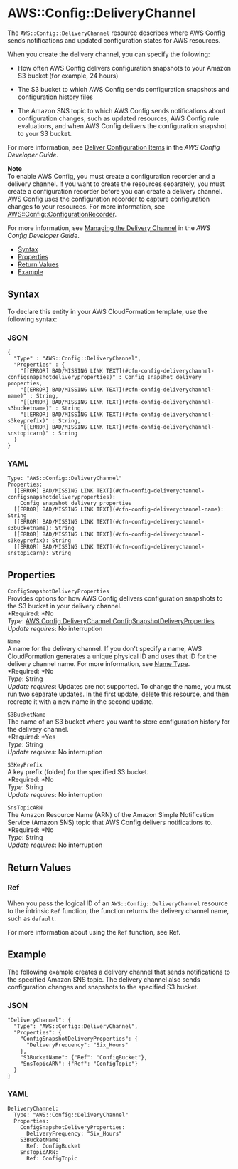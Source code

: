 # AWS::Config::DeliveryChannel<a name="aws-resource-config-deliverychannel"></a>

The `AWS::Config::DeliveryChannel` resource describes where AWS Config sends notifications and updated configuration states for AWS resources\. 

When you create the delivery channel, you can specify the following: 

+ How often AWS Config delivers configuration snapshots to your Amazon S3 bucket \(for example, 24 hours\)

+ The S3 bucket to which AWS Config sends configuration snapshots and configuration history files

+ The Amazon SNS topic to which AWS Config sends notifications about configuration changes, such as updated resources, AWS Config rule evaluations, and when AWS Config delivers the configuration snapshot to your S3 bucket\.

For more information, see [Deliver Configuration Items](http://docs.aws.amazon.com/config/latest/developerguide/how-does-config-work.html#delivery-channel) in the *AWS Config Developer Guide*\.

**Note**  
To enable AWS Config, you must create a configuration recorder and a delivery channel\. If you want to create the resources separately, you must create a configuration recorder before you can create a delivery channel\. AWS Config uses the configuration recorder to capture configuration changes to your resources\. For more information, see [AWS::Config::ConfigurationRecorder](aws-resource-config-configurationrecorder.md)\. 

For more information, see [Managing the Delivery Channel](http://docs.aws.amazon.com/config/latest/developerguide/manage-delivery-channel.html) in the *AWS Config Developer Guide*\.


+ [Syntax](#aws-resource-config-deliverychannel-syntax)
+ [Properties](#w3ab2c21c10d279c19)
+ [Return Values](#w3ab2c21c10d279c21)
+ [Example](#w3ab2c21c10d279c23)

## Syntax<a name="aws-resource-config-deliverychannel-syntax"></a>

To declare this entity in your AWS CloudFormation template, use the following syntax:

### JSON<a name="aws-resource-config-deliverychannel-syntax.json"></a>

```
{
  "Type" : "AWS::Config::DeliveryChannel",
  "Properties" : {
    "[[ERROR] BAD/MISSING LINK TEXT](#cfn-config-deliverychannel-configsnapshotdeliveryproperties)" : Config snapshot delivery properties,
    "[[ERROR] BAD/MISSING LINK TEXT](#cfn-config-deliverychannel-name)" : String,
    "[[ERROR] BAD/MISSING LINK TEXT](#cfn-config-deliverychannel-s3bucketname)" : String,
    "[[ERROR] BAD/MISSING LINK TEXT](#cfn-config-deliverychannel-s3keyprefix)" : String,
    "[[ERROR] BAD/MISSING LINK TEXT](#cfn-config-deliverychannel-snstopicarn)" : String
  }
}
```

### YAML<a name="aws-resource-config-deliverychannel-syntax.yaml"></a>

```
Type: "AWS::Config::DeliveryChannel"
Properties:
  [[ERROR] BAD/MISSING LINK TEXT](#cfn-config-deliverychannel-configsnapshotdeliveryproperties):
    Config snapshot delivery properties
  [[ERROR] BAD/MISSING LINK TEXT](#cfn-config-deliverychannel-name): String
  [[ERROR] BAD/MISSING LINK TEXT](#cfn-config-deliverychannel-s3bucketname): String
  [[ERROR] BAD/MISSING LINK TEXT](#cfn-config-deliverychannel-s3keyprefix): String
  [[ERROR] BAD/MISSING LINK TEXT](#cfn-config-deliverychannel-snstopicarn): String
```

## Properties<a name="w3ab2c21c10d279c19"></a>

`ConfigSnapshotDeliveryProperties`  
Provides options for how AWS Config delivers configuration snapshots to the S3 bucket in your delivery channel\.  
*Required: *No  
*Type*: [AWS Config DeliveryChannel ConfigSnapshotDeliveryProperties](aws-properties-config-deliverychannel-configsnapshotdeliveryproperties.md)  
*Update requires*: No interruption

`Name`  
A name for the delivery channel\. If you don't specify a name, AWS CloudFormation generates a unique physical ID and uses that ID for the delivery channel name\. For more information, see [Name Type](aws-properties-name.md)\.  
*Required: *No  
*Type*: String  
*Update requires*: Updates are not supported\. To change the name, you must run two separate updates\. In the first update, delete this resource, and then recreate it with a new name in the second update\.

`S3BucketName`  
The name of an S3 bucket where you want to store configuration history for the delivery channel\.  
*Required: *Yes  
*Type*: String  
*Update requires*: No interruption

`S3KeyPrefix`  
A key prefix \(folder\) for the specified S3 bucket\.  
*Required: *No  
*Type*: String  
*Update requires*: No interruption

`SnsTopicARN`  
The Amazon Resource Name \(ARN\) of the Amazon Simple Notification Service \(Amazon SNS\) topic that AWS Config delivers notifications to\.  
*Required: *No  
*Type*: String  
*Update requires*: No interruption

## Return Values<a name="w3ab2c21c10d279c21"></a>

### Ref<a name="w3ab2c21c10d279c21b2"></a>

When you pass the logical ID of an `AWS::Config::DeliveryChannel` resource to the intrinsic `Ref` function, the function returns the delivery channel name, such as `default`\.

For more information about using the `Ref` function, see Ref\.

## Example<a name="w3ab2c21c10d279c23"></a>

The following example creates a delivery channel that sends notifications to the specified Amazon SNS topic\. The delivery channel also sends configuration changes and snapshots to the specified S3 bucket\.

### JSON<a name="aws-resource-config-deliverychannel-example.json"></a>

```
"DeliveryChannel": {
  "Type": "AWS::Config::DeliveryChannel",
  "Properties": {
    "ConfigSnapshotDeliveryProperties": {
      "DeliveryFrequency": "Six_Hours"
    },
    "S3BucketName": {"Ref": "ConfigBucket"},
    "SnsTopicARN": {"Ref": "ConfigTopic"}
  }
}
```

### YAML<a name="aws-resource-config-deliverychannel-example.yaml"></a>

```
DeliveryChannel: 
  Type: "AWS::Config::DeliveryChannel"
  Properties: 
    ConfigSnapshotDeliveryProperties: 
      DeliveryFrequency: "Six_Hours"
    S3BucketName: 
      Ref: ConfigBucket
    SnsTopicARN: 
      Ref: ConfigTopic
```
